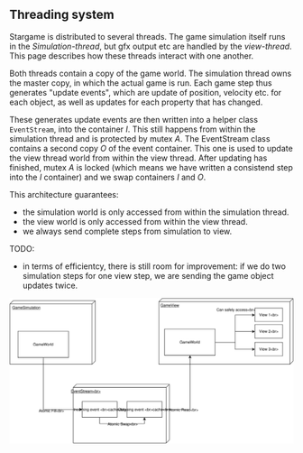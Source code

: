 ## Threading system

Stargame is distributed to several threads. The game simulation itself runs in the *Simulation-thread*, 
but gfx output etc are handled by the *view-thread*.
This page describes how these threads interact with one another.

Both threads contain a copy of the game world. The simulation thread owns the master copy, in which the actual 
game is run. Each game step thus generates "update events", which are update of position, velocity etc. for each object,
as well as updates for each property that has changed.

These generates update events are then written into a helper class `EventStream`, into the container *I*. This still happens from within the 
simulation thread and is protected by mutex *A*. 
The EventStream class contains a second copy *O* of the event container. This one is used to update the view thread world
from within the view thread. After updating has finished, mutex *A* is locked (which means we have written a consistend step into 
the *I* container) and we swap containers *I* and *O*. 

This architecture guarantees:
* the simulation world is only accessed from within the simulation thread.
* the view world is only accessed from within the view thread.
* we always send complete steps from simulation to view.

TODO:
* in terms of efficientcy, there is still room for improvement: if we do two simulation steps for one
  view step, we are sending the game object updates twice.

![Diagram](threading.svg "Threading schematic")

